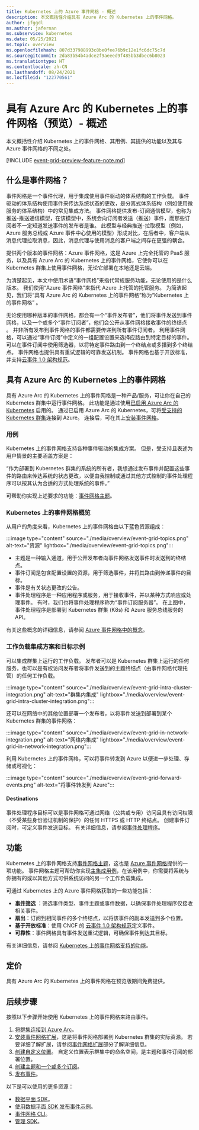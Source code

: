 ```yaml
---
title: Kubernetes 上的 Azure 事件网格 - 概述
description: 本文概括性介绍具有 Azure Arc 的 Kubernetes 上的事件网格。
author: jfggdl
ms.author: jafernan
ms.subservice: kubernetes
ms.date: 05/25/2021
ms.topic: overview
ms.openlocfilehash: 807d337988993c8be0fee76b9c12e1fc6dc75c7d
ms.sourcegitcommit: 2da83b54b4adce2f9aeeed9f485bb3dbec6b8023
ms.translationtype: HT
ms.contentlocale: zh-CN
ms.lasthandoff: 08/24/2021
ms.locfileid: "122770561"
---
```

# <a name="event-grid-on-kubernetes-with-azure-arc-preview---overview"></a>具有 Azure Arc 的 Kubernetes 上的事件网格（预览）- 概述
本文概括性介绍 Kubernetes 上的事件网格、其用例、其提供的功能以及其与 Azure 事件网格的不同之处。

[!INCLUDE [event-grid-preview-feature-note.md](../includes/event-grid-preview-feature-note.md)]

## <a name="what-is-event-grid"></a>什么是事件网格？
事件网格是一个事件代理，用于集成使用事件驱动的体系结构的工作负载。 事件驱动的体系结构使用事件来传达系统状态的更改，是分离式体系结构（例如使用微服务的体系结构）中的常见集成方法。 事件网格提供发布-订阅通信模型，也称为推送-推送通信模型，在该模型中，系统会向订阅者发送（推送）事件，而那些订阅者不一定知道发送事件的发布者是谁。 此模型与经典推送-拉取模型（例如，Azure 服务总线或 Azure 事件中心使用的模型）形成对比，在后者中，客户端从消息代理拉取消息，因此，消息代理与使用消息的客户端之间存在更强的耦合。

提供两个版本的事件网格：Azure 事件网格，这是 Azure 上完全托管的 PaaS 服务，以及具有 Azure Arc 的 Kubernetes 上的事件网格，它使你可以在 Kubernetes 群集上使用事件网格，无论它部署在本地还是云端。 

为清楚起见，本文中使用术语“事件网格”来指代常规服务功能，无论使用的是什么版本。 我们使用“Azure 事件网格”来指代 Azure 上托管的托管服务。 为简洁起见，我们将“具有 Azure Arc 的 Kubernetes 上的事件网格”称为“Kubernetes 上的事件网格” 。

无论使用哪种版本的事件网格，都会有一个“事件发布者”，他们将事件发送到事件网格，以及一个或多个“事件订阅者”，他们会公开从事件网格接收事件的终结点 。 并非所有发布到事件网格的事件都需要传递到所有事件订阅者。 利用事件网格，可以通过“事件订阅”中定义的一组配置设置来选择应路由到特定目标的事件。 可以在事件订阅中使用筛选器，以将特定事件路由到一个终结点或多播到多个终结点。 事件网格也提供具有重试逻辑的可靠发送机制。 事件网格也基于开放标准，并支持[云事件 1.0 架构规范](https://github.com/cloudevents/spec/blob/master/spec.md)。


## <a name="event-grid-on-kubernetes-with-azure-arc"></a>具有 Azure Arc 的 Kubernetes 上的事件网格
具有 Azure Arc 的 Kubernetes 上的事件网格是一种产品/服务，可让你在自己的 Kubernetes 群集中运行事件网格。 此功能是通过使用[已启用 Azure Arc 的 Kubernetes](../../azure-arc/kubernetes/overview.md) 启用的。 通过已启用 Azure Arc 的 Kubernetes，可将[受支持的 Kubernetes 群集](install-k8s-extension.md#supported-kubernetes-distributions)连接到 Azure。 连接后，可在其上[安装事件网格](install-k8s-extension.md)。 

### <a name="use-case"></a>用例
Kubernetes 上的事件网格支持各种事件驱动的集成方案。 但是，受支持且表述为用户情景的主要涵盖方案是：

“作为部署到 Kubernetes 群集的系统的所有者，我想通过发布事件并配置这些事件的路由来传达系统的状态更改，以便由我控制或通过其他方式控制的事件处理程序可以按其认为合适的方式处理系统的事件。”

可帮助你实现上述要求的功能：[事件网格主题](/rest/api/eventgrid/version2021-06-01-preview/topics)。

### <a name="event-grid-on-kubernetes-at-a-glance"></a>Kubernetes 上的事件网格概览
从用户的角度来看，Kubernetes 上的事件网格由以下蓝色资源组成：

:::image type="content" source="./media/overview/event-grid-topics.png" alt-text="资源" lightbox="./media/overview/event-grid-topics.png":::

* 主题是一种输入通道，用于公开发布者向事件网格发送事件时发送到的终结点。
* 事件订阅是包含配置设置的资源，用于筛选事件，并将其路由到传递事件的目标。
* 事件是有关状态更改的公告。
* 事件处理程序是一种应用程序或服务，用于接收事件，并以某种方式响应或处理事件。 有时，我们也将事件处理程序称为“事件订阅服务器”。 在上图中，事件处理程序是部署到 Kubernetes 群集 (K8s) 和 Azure 服务总线服务的 API。

有关这些概念的详细信息，请参阅 [Azure 事件网格中的概念](concepts.md)。

### <a name="sample-workload-integration-scenarios-and-destinations"></a>工作负载集成方案和目标示例

可以集成群集上运行的工作负载。 发布者可以是 Kubernetes 群集上运行的任何服务，也可以是有权访问发布者将事件发送到的主题终结点（由事件网格代理托管）的任何工作负载。

:::image type="content" source="./media/overview/event-grid-intra-cluster-integration.png" alt-text="群集内集成" lightbox="./media/overview/event-grid-intra-cluster-integration.png":::


还可以在网络中的其他位置部署一个发布者，以将事件发送到部署到某个 Kubernetes 群集的事件网格：

:::image type="content" source="./media/overview/event-grid-in-network-integration.png" alt-text="网络内集成" lightbox="./media/overview/event-grid-in-network-integration.png":::

利用 Kubernetes 上的事件网格，可以将事件转发到 Azure 以便进一步处理、存储或可视化：

:::image type="content" source="./media/overview/event-grid-forward-events.png" alt-text="将事件转发到 Azure":::

#### <a name="destinations"></a>Destinations
事件处理程序目标可以是事件网格可通过网络（公共或专用）访问且具有访问权限（不受某些身份验证机制的保护）的任何 HTTPS 或 HTTP 终结点。 创建事件订阅时，可定义事件发送目标。 有关详细信息，请参阅[事件处理程序](event-handlers.md)。 

## <a name="features"></a>功能
Kubernetes 上的事件网格支持[事件网格主题](/rest/api/eventgrid/version2021-06-01-preview/topics)，这也是 [Azure 事件网格](../custom-topics.md)提供的一项功能。 事件网格主题可帮助你实现[主集成用例](#use-case)，在该用例中，你需要将系统与你拥有的或以其他方式可供系统访问的另一个工作负载集成。

可通过 Kubernetes 上的 Azure 事件网格获取的一些功能包括：

* **[事件筛选](filter-events.md)** ：筛选事件类型、事件主题或事件数据，以确保事件处理程序仅接收相关事件。
* **扇出**：订阅到相同事件的多个终结点，以将该事件的副本发送到多个位置。
* **基于开放标准**：使用 CNCF 的 [云事件 1.0 架构规范](https://github.com/cloudevents/spec/blob/master/spec.md)定义事件。
* **可靠性**：事件网格具有事件发送重试逻辑，可确保事件到达其目标。

有关详细信息，请参阅 [Kubernetes 上的事件网格支持的功能](features.md)。

## <a name="pricing"></a>定价 
具有 Azure Arc 的 Kubernetes 上的事件网格在预览版期间免费提供。

## <a name="next-steps"></a>后续步骤
按照以下步骤开始使用 Kubernetes 上的事件网格来路由事件。

1. [将群集连接到 Azure Arc](../../azure-arc/kubernetes/quickstart-connect-cluster.md)。
1. [安装事件网格扩展](install-k8s-extension.md)，这是将事件网格部署到 Kubernetes 群集的实际资源。 若要详细了解扩展，请参阅[事件网格扩展](install-k8s-extension.md#event-grid-extension)部分了解详细信息。 
1. [创建自定义位置](../../azure-arc/kubernetes/custom-locations.md)。 自定义位置表示群集中的命名空间，是主题和事件订阅的部署位置。
1. [创建主题和一个或多个订阅](create-topic-subscription.md)。
1. [发布事件](create-topic-subscription.md)。

以下是可以使用的更多资源：

* [数据平面 SDK](../sdk-overview.md#data-plane-sdks)。
* [使用数据平面 SDK 发布事件示例](https://devblogs.microsoft.com/azure-sdk/event-grid-ga/)。
* [事件网格 CLI](/cli/azure/eventgrid)。
* [管理 SDK](../sdk-overview.md#management-sdks)。
